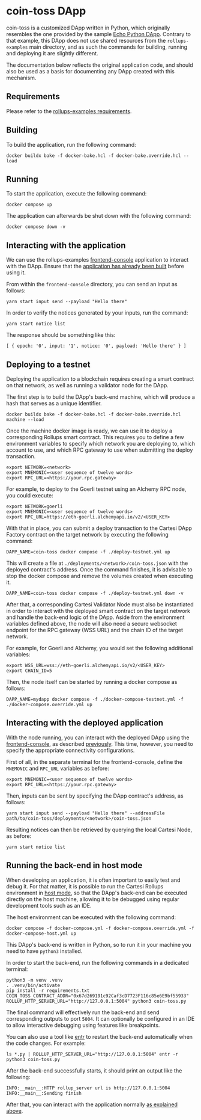 # coin-toss DApp

coin-toss is a customized DApp written in Python, which originally resembles the one provided by the sample [Echo Python DApp](https://github.com/cartesi/rollups-examples/tree/main/echo-python).
Contrary to that example, this DApp does not use shared resources from the `rollups-examples` main directory, and as such the commands for building, running and deploying it are slightly different.

The documentation below reflects the original application code, and should also be used as a basis for documenting any DApp created with this mechanism.

## Requirements

Please refer to the [rollups-examples requirements](https://github.com/cartesi/rollups-examples/tree/main/README.md#requirements).

## Building

To build the application, run the following command:

```shell
docker buildx bake -f docker-bake.hcl -f docker-bake.override.hcl --load
```

## Running

To start the application, execute the following command:

```shell
docker compose up
```

The application can afterwards be shut down with the following command:

```shell
docker compose down -v
```

## Interacting with the application

We can use the rollups-examples [frontend-console](https://github.com/cartesi/rollups-examples/tree/main/frontend-console) application to interact with the DApp.
Ensure that the [application has already been built](https://github.com/cartesi/rollups-examples/tree/main/frontend-console/README.md#building) before using it.

From within the `frontend-console` directory, you can send an input as follows:

```shell
yarn start input send --payload "Hello there"
```

In order to verify the notices generated by your inputs, run the command:

```shell
yarn start notice list
```

The response should be something like this:

```shell
[ { epoch: '0', input: '1', notice: '0', payload: 'Hello there' } ]
```

## Deploying to a testnet

Deploying the application to a blockchain requires creating a smart contract on that network, as well as running a validator node for the DApp.

The first step is to build the DApp's back-end machine, which will produce a hash that serves as a unique identifier.

```shell
docker buildx bake -f docker-bake.hcl -f docker-bake.override.hcl machine --load
```

Once the machine docker image is ready, we can use it to deploy a corresponding Rollups smart contract. This requires you to define a few environment variables to specify which network you are deploying to, which account to use, and which RPC gateway to use when submitting the deploy transaction.

```shell
export NETWORK=<network>
export MNEMONIC=<user sequence of twelve words>
export RPC_URL=<https://your.rpc.gateway>
```

For example, to deploy to the Goerli testnet using an Alchemy RPC node, you could execute:

```shell
export NETWORK=goerli
export MNEMONIC=<user sequence of twelve words>
export RPC_URL=https://eth-goerli.alchemyapi.io/v2/<USER_KEY>
```

With that in place, you can submit a deploy transaction to the Cartesi DApp Factory contract on the target network by executing the following command:

```shell
DAPP_NAME=coin-toss docker compose -f ./deploy-testnet.yml up
```

This will create a file at `./deployments/<network>/coin-toss.json` with the deployed contract's address.
Once the command finishes, it is advisable to stop the docker compose and remove the volumes created when executing it.

```shell
DAPP_NAME=coin-toss docker compose -f ./deploy-testnet.yml down -v
```

After that, a corresponding Cartesi Validator Node must also be instantiated in order to interact with the deployed smart contract on the target network and handle the back-end logic of the DApp.
Aside from the environment variables defined above, the node will also need a secure websocket endpoint for the RPC gateway (WSS URL) and the chain ID of the target network.

For example, for Goerli and Alchemy, you would set the following additional variables:

```shell
export WSS_URL=wss://eth-goerli.alchemyapi.io/v2/<USER_KEY>
export CHAIN_ID=5
```

Then, the node itself can be started by running a docker compose as follows:

```shell
DAPP_NAME=mydapp docker compose -f ./docker-compose-testnet.yml -f ./docker-compose.override.yml up
```

## Interacting with the deployed application

With the node running, you can interact with the deployed DApp using the [frontend-console](https://github.com/cartesi/rollups-examples/tree/main/frontend-console), as described [previously](#interacting-with-the-application).
This time, however, you need to specify the appropriate connectivity configurations.

First of all, in the separate terminal for the frontend-console, define the `MNEMONIC` and `RPC_URL` variables as before:

```shell
export MNEMONIC=<user sequence of twelve words>
export RPC_URL=<https://your.rpc.gateway>
```

Then, inputs can be sent by specifying the DApp contract's address, as follows:

```shell
yarn start input send --payload "Hello there" --addressFile path/to/coin-toss/deployments/<network>/coin-toss.json
```

Resulting notices can then be retrieved by querying the local Cartesi Node, as before:

```shell
yarn start notice list
```

## Running the back-end in host mode

When developing an application, it is often important to easily test and debug it. For that matter, it is possible to run the Cartesi Rollups environment in [host mode](https://github.com/cartesi/rollups-examples/tree/main/README.md#host-mode), so that the DApp's back-end can be executed directly on the host machine, allowing it to be debugged using regular development tools such as an IDE.

The host environment can be executed with the following command:

```shell
docker compose -f docker-compose.yml -f docker-compose.override.yml -f docker-compose-host.yml up
```

This DApp's back-end is written in Python, so to run it in your machine you need to have `python3` installed.

In order to start the back-end, run the following commands in a dedicated terminal:

```shell
python3 -m venv .venv
. .venv/bin/activate
pip install -r requirements.txt
COIN_TOSS_CONTRACT_ADDR="0x67d269191c92Caf3cD7723F116c85e6E9bf55933" ROLLUP_HTTP_SERVER_URL="http://127.0.0.1:5004" python3 coin-toss.py
```

The final command will effectively run the back-end and send corresponding outputs to port `5004`.
It can optionally be configured in an IDE to allow interactive debugging using features like breakpoints.

You can also use a tool like [entr](https://eradman.com/entrproject/) to restart the back-end automatically when the code changes. For example:

```shell
ls *.py | ROLLUP_HTTP_SERVER_URL="http://127.0.0.1:5004" entr -r python3 coin-toss.py
```

After the back-end successfully starts, it should print an output like the following:

```log
INFO:__main__:HTTP rollup_server url is http://127.0.0.1:5004
INFO:__main__:Sending finish
```

After that, you can interact with the application normally [as explained above](#interacting-with-the-application).
